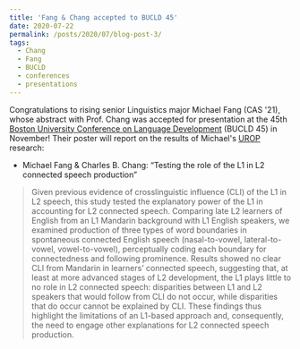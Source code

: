 ```yaml
---
title: 'Fang & Chang accepted to BUCLD 45'
date: 2020-07-22
permalink: /posts/2020/07/blog-post-3/
tags:
  - Chang
  - Fang
  - BUCLD
  - conferences
  - presentations
---
```


Congratulations to rising senior Linguistics major Michael Fang (CAS '21), whose abstract with Prof. Chang was accepted for presentation at the 45th <a href="https://www.bu.edu/bucld/" target="_blank" rel="noopener">Boston University Conference on Language Development</a> (BUCLD 45) in November! Their poster will report on the results of Michael's <a href="http://www.bu.edu/urop/" target="_blank" rel="noopener">UROP</a> research:
<ul>
 	<li>Michael Fang &amp; Charles B. Chang: “<span>Testing the role of the L1 in L2 connected speech production</span>”</li>
</ul>
<blockquote>Given previous evidence of crosslinguistic influence (CLI) of the L1 in L2 speech, this study tested the explanatory power of the L1 in accounting for L2 connected speech. Comparing late L2 learners of English from an L1 Mandarin background with L1 English speakers, we examined production of three types of word boundaries in spontaneous connected English speech (nasal-to-vowel, lateral-to-vowel, vowel-to-vowel), perceptually coding each boundary for connectedness and following prominence. Results showed no clear CLI from Mandarin in learners’ connected speech, suggesting that, at least at more advanced stages of L2 development, the L1 plays little to no role in L2 connected speech: disparities between L1 and L2 speakers that would follow from CLI do not occur, while disparities that do occur cannot be explained by CLI. These findings thus highlight the limitations of an L1-based approach and, consequently, the need to engage other explanations for L2 connected speech production.</blockquote>
